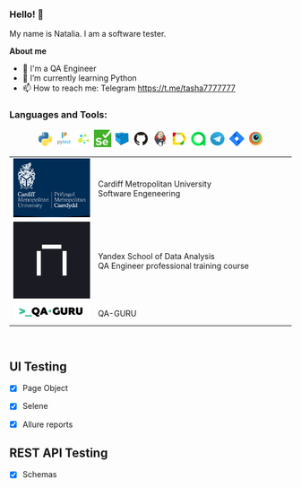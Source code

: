 ### Hello! :cherry_blossom:
My name is Natalia. I am a software tester.</br>


**About me**

- 💼 I'm a QA Engineer
- 🌱 I’m currently learning Python
- 📫 How to reach me: Telegram https://t.me/tasha7777777



### <a name="Languages">Languages and Tools:</a>
<p align="center">

<img width="6%" title="Python" src="logo/python.svg">
<img width="6%" title="Pytest" src="logo/pytest.svg">
<img width="6%" title="Selene" src="logo/selene.png">
<img width="6%" title="Selenium" src="logo/selenium.png">
<img width="6%" title="Selenoid" src="logo/Selenoid.svg">
<img width="6%" title="GitHub" src="logo/GitHub.svg">
<img width="6%" title="Jenkins" src="logo/Jenkins.svg">  
<img width="6%" title="AllureReport" src="logo/Allure_Report.svg">  
<img width="6%" title="AllureTestOPS" src="logo/Allure_TO.svg"> 
<img width="6%" title="Telegram" src="logo/Telegram.svg">  
<img width="6%" title="Jira" src="logo/jira.svg"> 
<img width="6%" title="Browserstack" src="logo/Browserstack.svg"> 
</p>


<table width="100%" border='0'>
   <tr> 
    <td width="30%" valign="bottom"><img src="images/cardiff.jpg"></td><td valign="middle">Cardiff Metropolitan University</br>Software Engeneering</td></tr>
    <tr><td width="30%" valign="bottom"><img src="images/prakticum.jpg"></td><td valign="middle">Yandex School 
of Data Analysis</br>QA Engineer professional training course</td>
    <tr><td width="30%" valign="bottom"><img src="images/qa-guru80.png"></td><td valign="middle">QA-GURU</td></tr>
   </tr>
  </table>
  </br>
  
  

## UI Testing

- [x] Page Object
- [x] Selene
- [x] Allure reports


## REST API Testing

- [x] Schemas





